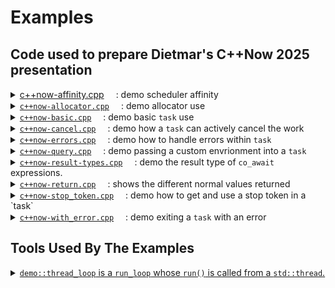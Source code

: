 # Examples

## Code used to prepare Dietmar's C++Now 2025 presentation

<details>
<summary>
<a href='https://github.com/bemanproject/task/blob/main/examples/c%2B%2Bnow-affinity.cpp'>c++now-affinity.cpp</a>
<a href='https://godbolt.org/z/8qEG5x7sz'><img src='https://raw.githubusercontent.com/bemanproject/task/refs/heads/main/docs/compiler-explorer.ico' width='15' height='15'/></a>:
demo scheduler affinity
</summary>

The example program
[`c++now-affinity.cpp`](https://github.com/bemanproject/task/blob/main/examples/c%2B%2Bnow-affinity.cpp)
uses [`demo::thread_loop`](../examples/demo-thread_loop.hpp) to demonstrate
the behavior of _scheduler affinity_: the idea is that scheduler
affinity causes the coroutine to resume on the same scheduler as
the one the coroutine was started on. The program implements three
coroutines which have most of their behavior in common:

1. Each coroutine is executed from `main` using <code>sync_wait(_fun_(loop.get_scheduler()))</code>.
2. Each coroutine prints the id of the thread it is executing on prior to any `co_await` and after all `co_await` expression.
3. Each coroutine `co_await`s the result of `scheduler(sched) | then([]{ ... })` where the function passed to `then` just prints the thread id.
4. `work2` additionally changes the coroutines scheduler to be an `inline_scheduler` and later restores the original scehduler using `change_coroutine_scheduler`.
5. While `work1` and `work2` use the default scheduler (`task_scheduler` a
type-erased scheduler which gets initialized from the receiver's environment's `get_scheduler`), `work3` sets the coroutine's scheduler up to be `inline_scheduler`, effectively causing the coroutine to resume wherever
the `co_await`'s expression resumed.

The output of the program is someting like the below:

```
before id=0x1fd635f00
then id  =0x16b64b000
after id =0x1fd635f00

before id=0x1fd635f00
then id  =0x16b64b000
after1 id=0x16b64b000
then id  =0x16b64b000
after2 id=0x1fd635f00

before id=0x1fd635f00
then id  =0x16b64b000
after id =0x16b64b000
```

It shows that:

1. The thread on which the `then`'s function is executed is always the
same and different from the thread each of the coroutines started on.
2. For `work1` the `co_await` resumes on the same thread as the one the
coroutine was started on.
3. For `work2` the first `co_await` after `schedule(sched)` resumes on
the thread used by `sched`. After restoring the original scheduler the
`co_await` resumes on the original thread.
4. For `work3` the `co_await` resumes on the thread used by `sched` as
the `inline_scheduler` doesn't do any actual scheduling.

</details>

<details>
<summary>
<a href='https://github.com/bemanproject/task/blob/main/examples/c%2B%2Bnow-allocator.cpp'><code>c++now-allocator.cpp</code></a>
<a href='https://godbolt.org/z/719v7en6a'><img src='https://raw.githubusercontent.com/bemanproject/task/refs/heads/main/docs/compiler-explorer.ico' width='15' height='15'/></a>:
demo allocator use
</summary>

This demo shows how to configure `task`'s environment argument to
use a different allocator than the default `std::allocator<std::byte>`.
To do so it defines an environment type `with_allocator` which
defines a nested type alias `allocator_type` to be
`std::pmr::polymorphic_allocator<std::byte>`.

The coroutine `coro` shows how to use `read_env` to extract the
used allocator object to potentially use it for any allocation
purposes within the coroutine.  There are two uses of `coro`, the
first one using the default which just uses
`std::pmr::polymorphic_allocator<std::byte>()` to allocate memory.
The second use explicitly specifies the memory resource
`std::pmr::new_delete_resource()` to initialized the use
`std::pmr::polymorphic_allocator<std::byte>`.

</details>

<details>
<summary>
<a href='https://github.com/bemanproject/task/blob/main/examples/c%2B%2Bnow-basic.cpp'><code>c++now-basic.cpp</code></a>
<a href='https://godbolt.org/z/7Pn5TEhfK'><img src='https://raw.githubusercontent.com/bemanproject/task/refs/heads/main/docs/compiler-explorer.ico' width='15' height='15'/></a>:
demo basic <code>task</code> use
</summary>

The example
<a href='https://github.com/bemanproject/task/blob/main/examples/c%2B%2Bnow-basic.cpp'><code>c++now-basic.cpp</code></a>
shows some basic use of a `task`:

1. The coroutine `basic` just `co_await`s the awaiter `std::suspend_never{}` which immediately completes.
    This use demonstrates that any awaiter can be `co_await`ed by a `task<...>`.
2. The coroutine `await_sender` demonstrates the results of `co_await`ing various senders. It uses variations of
    `just*` to show the different results:
    - `co_await`ing a sender completing with `set_value_t()`, e.g., `just()`, produces an expression with type `void`.
    - `co_await`ing a sender completing with `set_value_t(T)`, e.g., `just(1)`, produces an expression with type `T`.
    - `co_await`ing a sender completing with <code>set_value_t(T<sub>0</sub>, ..., T<sub>n</sub>)</code>, e.g., `just(1, true)`, produces an expression with type <code>tuple&lt;T<sub>0</sub>, ..., T<sub>n</sub>&gt;</code>.
    - `co_await`ing a sender completing with `set_error_t(E)`, e.g., `just_error(1)`, results in an exception of type `E` being thrown.
    - `co_await`ing a sender completing with `set_stopped_t()`, e.g., `just_stopped()`, results in the corouting never getting resumed although all local objects are properly destroyed.
</details>

<details>
<summary>
<a href='https://github.com/bemanproject/task/blob/main/examples/c%2B%2Bnow-cancel.cpp'><code>c++now-cancel.cpp</code></a>
<a href='https://godbolt.org/z/vx4PqYvE6'><img src='https://raw.githubusercontent.com/bemanproject/task/refs/heads/main/docs/compiler-explorer.ico' width='15' height='15'/></a>:
demo how a <code>task</code> can actively cancel the work
</summary>

The example
<a href='https://github.com/bemanproject/task/blob/main/examples/c%2B%2Bnow-cancel.cpp'><code>c++now-cancel.cpp</code></a>
shows a coroutine `co_await`ing `just_stopped()` which results in the coroutine getting cancelled. The coroutine will
complete with `set_stopped()`.
</details>

<details>
<summary>
<a href='https://github.com/bemanproject/task/blob/main/examples/c%2B%2Bnow-errors.cpp'><code>c++now-errors.cpp</code></a>
<a href='https://godbolt.org/z/95Mhr5MGn'><img src='https://raw.githubusercontent.com/bemanproject/task/refs/heads/main/docs/compiler-explorer.ico' width='15' height='15'/></a>:
demo how to handle errors within <code>task</code>
</summary>

The example
<a href='https://github.com/bemanproject/task/blob/main/examples/c%2B%2Bnow-errors.cpp'><code>c++now-errors.cpp</code></a>
shows examples of how to handle errors within a coroutine:

- The coroutine `error_result` simply `co_await`s a sender producing an error (`just_error(17)`). When
    a `co_await`ed sender completes with `set_error_t(T)` an exception of type `T` is thrown and the error
    needs to be handled with a `try`/`catch` block. Otherwise the coroutine itself completes with `set_error_t(exception_ptr)`
    where the `exception_ptr` hold the thrown exception object.
- The coroutine `expected` uses a sender algorithm `as_expected` which is implemented at the top of the example
    to turn the result of the `co_await`ed sender into an object of type `expected<T, E>`, avoiding an exception
    from being thrown.

</details>

<details>
<summary>
<a href='https://github.com/bemanproject/task/blob/main/examples/c%2B%2Bnow-query.cpp'><code>c++now-query.cpp</code></a>
<a href='https://godbolt.org/z/dPboEeqfv'><img src='https://raw.githubusercontent.com/bemanproject/task/refs/heads/main/docs/compiler-explorer.ico' width='15' height='15'/></a>:
demo passing a custom envrionment into a <code>task</code>
</summary>

The example
<a href='https://github.com/bemanproject/task/blob/main/examples/c%2B%2Bnow-query.cpp'><code>c++now-query.cpp</code></a>
shows how to define and use a custom environment element.

1. The coroutine `with_env` uses a simple environment named `context` which just defines a custom query for `get_value`
    to obtain a value. The value itself gets initialized from the environment of the receiver used with the `task`.
2. The coroutine `with_fancy_env` uses an environment which embed a an object depending the type of the environment
    of the receiver used with the `task`. While the type accessed from within the `task` needs to be type-erased,
    the actually stored value can depend on the environment of the upstream receiver.
</details>

<details>
<summary>
<a href='https://github.com/bemanproject/task/blob/main/examples/c%2B%2Bnow-result-types.cpp'><code>c++now-result-types.cpp</code></a>
<a href='https://godbolt.org/z/aWfc8T8he'><img src='https://raw.githubusercontent.com/bemanproject/task/refs/heads/main/docs/compiler-explorer.ico' width='15' height='15'/></a>:
demo the result type of <code>co_await</code> expressions.
</summary>

The example
<a href='https://github.com/bemanproject/task/blob/main/examples/c%2B%2Bnow-result-types.cpp'><code>c++now-result-types.cpp</code></a>
shows the result types of successful senders using variatons of `just`:

- `co_await just()` doesn't produce a value, i.e., the type of the expression is `void`.
- `co_await just(1)` produces an `int`.
- `co_await just(1, true)` produces a `tuple<int, bool>`.

</details>

<details>
<summary>
<a href='https://github.com/bemanproject/task/blob/main/examples/c%2B%2Bnow-return.cpp'><code>c++now-return.cpp</code></a>
<a href='https://godbolt.org/z/f5YE5W4Ta'><img src='https://raw.githubusercontent.com/bemanproject/task/refs/heads/main/docs/compiler-explorer.ico' width='15' height='15'/></a>:
shows the different normal values returned
</summary>

The example
<a href='https://github.com/bemanproject/task/blob/main/examples/c%2B%2Bnow-return.cpp'><code>c++now-return.cpp</code></a>
shows various ways of returning normally (without an error) for a `task`. Some of the coroutines are set up to produce
specific error results although none of them are actually use:

- `default_return` shows that the default return type for `task<>` is `void`.
- `void_return` explicitly specifies a `void` return type.
- `int_return` specifies the return type as `int` and returns an `int` value.
- `error_return` specifies the return type as `int` and also specifies custom error results.
- `no_error_return` specifies the return type as `int` and also specifies that the coroutine can't produce any error.
</details>

<details>
<summary>
<a href='https://github.com/bemanproject/task/blob/main/examples/c%2B%2Bnow-stop_token.cpp'><code>c++now-stop_token.cpp</code></a>
<a href='https://godbolt.org/z/TxYe3jEs7'><img src='https://raw.githubusercontent.com/bemanproject/task/refs/heads/main/docs/compiler-explorer.ico' width='15' height='15'/></a>:
demo how to get and use a stop token in a `task`
</summary>

The example
<a href='https://github.com/bemanproject/task/blob/main/examples/c%2B%2Bnow-stop_token.cpp'><code>c++now-stop_token.cpp</code></a>
shows how to get a stop token in side a `task` and how to use it to cancel active work. It doesn't actually complete
with a `set_stopped()` but completes with `set_value()`.

- In the coroutine `co_await read_env(get_stop_token)` is used to get a stop token.
- In the loop the value of `token.stop_requested()` is checked to determine if the loop should continue.
- In `main` an `inplace_stop_source` is used to have something which can be stopped.
- When running the coroutine `stopping` on a separate thread, the environment is changed using `write_env` to use stop token from `main`'s stop source in the environment.
- After sleeping for a bit, `source.request_stop()` is called to trigger cancellation of the coroutine.
</details>

<details>
<summary>
<a href='https://github.com/bemanproject/task/blob/main/examples/c%2B%2Bnow-with_error.cpp'><code>c++now-with_error.cpp</code></a>
<a href='https://godbolt.org/z/6oqox6zf8'><img src='https://raw.githubusercontent.com/bemanproject/task/refs/heads/main/docs/compiler-explorer.ico' width='15' height='15'/></a>:
demo exiting a <code>task</code> with an error
</summary>

The example
<a href='https://github.com/bemanproject/task/blob/main/examples/c%2B%2Bnow-with_error.cpp'><code>c++now-with_error.cpp</code></a>
shows how a coroutine can be exited reporting an error without throwing an exception. To do so, the coroutine
uses `co_yield with_error(e)`. By default the `task` only declares `set_error_t(exception_ptr)`. To return
other errors, an environment declarating a suitable `set_error_t(E)` completion using the `error_types` alias is used.
</details>

## Tools Used By The Examples

<details>
<summary>
<a href='https://github.com/bemanproject/task/blob/remove-net-and-improve-docs/examples/demo-thread_loop.hpp'><code>demo::thread_loop</code> is a <code>run_loop</code> whose <code>run()</code> is called from a <code>std::thread</code>.
</summary>

Technically [`demo::thread_loop`](../examples/demo-thread_loop.hpp)
is a class `public`ly derived from `execution::run_loop` which is
also owning a `std::thread`. The `std::thread` is constructed with
a function object calling `run()` on the
[`demo::thread_loop`](../examples/demo-thread_loop.hpp) object.
Destroying the object calls `finish()` and then `join()`s the
`std::thread`: the destructor will block until the `execution::run_loop`'s
`run()` returns.

The important bit is that work executed on the
[`demo::thread_loop`](../examples/demo-thread_loop.hpp)'s `scheduler`
will be executed on a corresponding `std::thread`.
</details>
